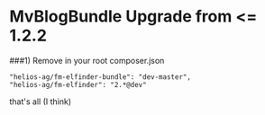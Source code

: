 MvBlogBundle Upgrade from <= 1.2.2
============

###1)  Remove in your root composer.json

    "helios-ag/fm-elfinder-bundle": "dev-master",
    "helios-ag/fm-elfinder": "2.*@dev"

that's all (I think)